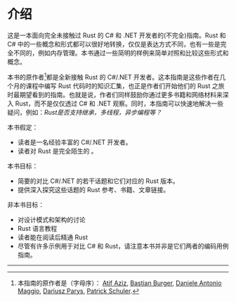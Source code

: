 # 介绍

这是一本面向完全未接触过 Rust 的 C# 和 .NET 开发者的(不完全)指南。Rust 和 C# 中的一些概念和形式都可以很好地转换，仅仅是表达方式不同，也有一些是完全不同的，例如内存管理。本书通过一些简明的样例来简单对照和比较这些形式和概念。

本书的原作者[^authors]都是全新接触 Rust 的 C#/.NET 开发者。这本指南是这些作者在几个月的课程中编写 Rust 代码时的知识汇集，也正是作者们开始他们的 Rust 之旅时最期望看到的指南。也就是说，作者们同样鼓励你通过更多书籍和网络材料来深入 Rust，而不是仅仅透过 C# 和 .NET 观察。同时，本指南可以快速地解决一些疑问，例如：_Rust是否支持继承，多线程，异步编程等？_

本书假定：

- 读者是一名经验丰富的 C#/.NET 开发者。
- 读者对 Rust 是完全陌生的 。

本书目标：

- 简要的对比 C#/.NET 的若干话题和它们对应的 Rust 版本。
- 提供深入探究这些话题的 Rust 参考、书籍、文章链接。

非本书目标：

- 对设计模式和架构的讨论
- Rust 语言教程
- 读者能在阅读后精通 Rust
- 尽管有许多示例用于对比 C# 和 Rust，请注意本书并非是它们两者的编码用例指南。

---
[^authors]: 本指南的原作者是（字母序）：
[Atif Aziz], [Bastian Burger], [Daniele Antonio Maggio], [Dariusz Parys], [Patrick Schuler].

  [Atif Aziz]: https://github.com/atifaziz
  [Bastian Burger]: https://github.com/bastbu
  [Daniele Antonio Maggio]: https://github.com/danigian
  [Dariusz Parys]: https://github.com/dariuszparys
  [Patrick Schuler]: https://github.com/p-schuler

[^translators]:译者注①：此译本的贡献者为：[artiga033]

  [artiga033]: https://github.com/artiga033